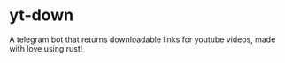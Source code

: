 # yt-down
A telegram bot that returns downloadable links for youtube videos, made with love using rust!

